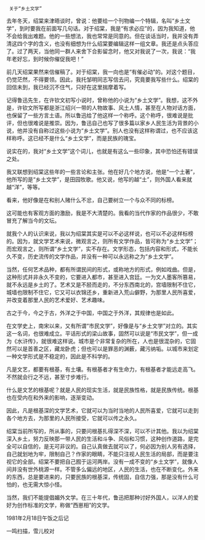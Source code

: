      关于“乡土文学” 

  去年冬天，绍棠来津晤谈时，曾说：他要给一个刊物编一个特辑，名叫“乡土文学”，到时要我在前面写几句话。对于绍棠，我是“有求必应”的，因为我知道，他不会给我出难题。他的一些想法，我也常常是同意的。但在谈话当时，我并没有弄清这四个字的含义，也没有细想为什么绍棠要编辑这样一组文章。我还是点头答应了。过了两天，当他同一群人来舍下合影留念时，他又对我说了一次，我说：“我年老好忘，到时候你催促我吧！” 

  前几天绍棠果然来信催稿了。对于绍棠，我一向也是“有催必动”的。对这个题目，仍觉茫然，不得要领。因此，我托邹明同志写信去问，究竟要我写些什么。绍棠的回信未到，我已经沉不住气，只好在这里揣摩着写。 

  记得鲁迅先生，在许钦文初写小说时，曾称他的小说为“乡土文学”。我想，这不外是，许钦文所写都是浙江绍兴一带的人物故事、风土人情，甚至在人物对话方面，也保留了一些方言土语。所以鲁迅给了他这样一个称呼。这个称呼，很难说是批评，但也很难说是推崇。因为，鲁迅自己也写了很多篇以家乡人民生活为背景的小说，他并没有自称过这些小说为“乡土文学”。别人也没有这样称谓过，也不应该这样称呼。这已经不是什么“乡土文学”，而是民族的瑰宝。 

  说实在的，我对“乡土文学”这个词儿，也就是有这么一些印象，其中恐怕还有错误之处。 

  我又联想到绍棠这些年的一些言论和主张。他在好几个地方说，他是“一个土著”，他所写的是“乡土文学”，是田园牧歌。他又说，他写的越“土”，则外国人看来就越“洋”，等等。 

  看来，他好像是在和别人赌什么不忿，自己要树立一个与众不同的标榜。 

  这可能也有客观方面的激励，我是不大清楚的。我看的当代作家的作品很少，不敢冒充了解当今的文坛。 

  就我个人的认识来说，我以为绍棠其实是可以不必这样说，也可以不必这样标榜的。因为，就文学艺术来说，微观言之，则所有文学作品，皆可称为“乡土文学”；而宏观言之，则所谓“乡土文学”，实不存在。文学形态，包括内容和形式，不能长久不变，历史流传的文学作品，并没有一种可以永远称之为“乡土文学”。 

  当然，任何艺术品种，都有所谓民间的形式，或称地方的形式，例如戏曲。但是，这种形式并非永久不变的，它要进入都市，甚至进入宫廷。一为文人墨客所篡易，就不永远是乡土的了。艺术又是不胫而走的，不分东西南北的，宫墙限制不住它，城墙也限制不住它，它又可以衣锦还乡，重新进入荒山僻野，为那里人民所喜爱，并改变着那里人民的艺术爱好、艺术趣味。 

  古之于今，今之于古，外洋之于中国，中国之于外洋，其规律也是如此。 

  在文学史上，南宋以来，又有所谓“市民文学”，好像是与“乡土文学”对立的。其实这一名词，也很难成立。平话形式的梁山故事，固然可以说是“市民文学”，但一成为《水浒传》，就很难这样说。城市是个非常复杂的所在，人也是很混杂的，它固然可以是首善之区，藏龙卧虎；但也可以是罪恶的渊薮，藏污纳垢。以城市来划定一种文学形式是不稳定的，因此是不科学的。 

  凡是文艺，都要有根基，有土壤。有根基者才有生命力，有根基者才能远走高飞。不然就会行之不远，甚至寸步难行。 

  什么是文艺的根基呢？就是人民的现实生活，就是民族性格，就是民族传统。根基也在受内在和外来的影响，逐渐变动。 

  因此，凡是根基深的文学艺术，它就可以为当时当地的人民所喜爱，它就可以走到各个地方去，为那里的人民所接受，它就可以传之永久。 

  绍棠当前所写的，所从事的，只要问根基扎得深不深，可以不计其他。我以为绍棠深入乡土，努力反映那一带人民的生活和斗争、风俗和习惯，这种创作道路，是完全可以自信的，是无可非议的。自己认真做去就可以了，何必因为别人另有选择，自己就划地为牢，限制自己？作家的眼睛，不能只注视人民生活的局部，而是要注视它的全部。绍棠不要把自己囿于运河两岸。没有一成不变的“乡土文学”，就像人间并没有世外桃源一样。不管多么偏远的地区，人民的生活，也在不断变化。外来的东西，总是要进来的，只要民族的根基深，传统固，自信力强，那是没有什么可怕的，也无需大惊小怪。 

  当然，我们不能提倡媚外文学。在三十年代，鲁迅把那种讨好外国人，以洋人的爱好为创作标准的文学，称做“西崽相”的文学。 

  1981年2月18日午饭之后记 

  一鸣扫描，雪儿校对 

